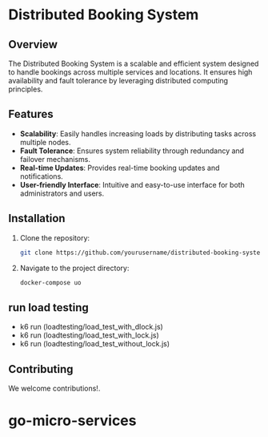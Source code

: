 # Distributed Booking System

## Overview
The Distributed Booking System is a scalable and efficient system designed to handle bookings across multiple services and locations. It ensures high availability and fault tolerance by leveraging distributed computing principles.

## Features
- **Scalability**: Easily handles increasing loads by distributing tasks across multiple nodes.
- **Fault Tolerance**: Ensures system reliability through redundancy and failover mechanisms.
- **Real-time Updates**: Provides real-time booking updates and notifications.
- **User-friendly Interface**: Intuitive and easy-to-use interface for both administrators and users.

## Installation
1. Clone the repository:
    ```bash
    git clone https://github.com/yourusername/distributed-booking-system.git
    ```
2. Navigate to the project directory:
    ```bash
    docker-compose uo
    ```

## run load testing 

- k6 run (loadtesting/load_test_with_dlock.js)
- k6 run (loadtesting/load_test_with_lock.js)
- k6 run (loadtesting/load_test_without_lock.js)

## Contributing
We welcome contributions!.
# go-micro-services
